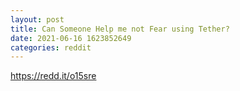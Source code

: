 ```yaml
--- 
layout: post 
title: Can Someone Help me not Fear using Tether? 
date: 2021-06-16 1623852649 
categories: reddit 
--- 
```

https://redd.it/o15sre